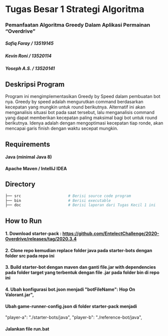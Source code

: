 # Tugas Besar 1 Strategi Algoritma 

### Pemanfaatan Algoritma Greedy Dalam Aplikasi Permainan “Overdrive”

##### Safiq Faray / 13519145
##### Kevin Roni / 13520114
##### Yoseph A.S. / 13520141

## Deskripsi Program
Program ini mengimplementasikan Greedy by Speed dalam pembuatan bot nya. Greedy by speed adalah mengurutkan command berdasarkan kecepatan yang mungkin untuk round berikutnya. Alternatif ini akan menganalisis situasi bot pada saat tersebut, lalu menganalisis command yang dapat memberikan kecepatan paling maksimal bagi bot untuk round berikutnya. Idenya adalah dengan mengoptimasi kecepatan tiap ronde, akan mencapai garis finish dengan waktu secepat mungkin.

## Requirements

#### Java (minimal Java 8)
#### Apache Maven / IntelIiJ IDEA

## Directory

```sh
├── src                     # Berisi source code program
├── bin                     # Berisi executable
├── doc                     # Berisi laporan dari Tugas Kecil 1 ini
```

## How to Run
#### 1. Download starter-pack : https://github.com/EntelectChallenge/2020-Overdrive/releases/tag/2020.3.4
#### 2. Clone repo kemudian replace folder java pada starter-bots dengan folder src pada repo ini
#### 3. Build starter-bot dengan maven dan ganti file.jar with dependencies pada folder target yang terbentuk dengan file .jar pada folder bin di repo ini
#### 4. Ubah konfigurasi bot.json menjadi "botFileName": Hop On Valorant.jar",

#### Ubah game-runner-config.json di folder starter-pack menjadi
  "player-a": "./starter-bots/java",
  "player-b": "./reference-bot/java",
#### Jalankan file run.bat
